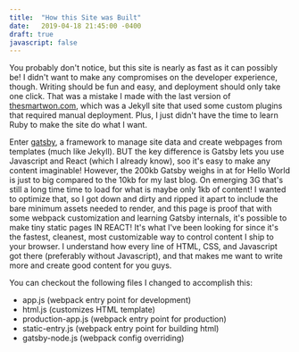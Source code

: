 ```yaml
---
title:  "How this Site was Built"
date:   2019-04-18 21:45:00 -0400
draft: true
javascript: false
---
```

You probably don't notice, but this site is nearly as fast as it can possibly be! I didn't want to make any compromises on the developer experience, though. Writing should be fun and easy, and deployment should only take one click. That was a mistake I made with the last version of [thesmartwon.com](https://thesmartwon.com), which was a Jekyll site that used some custom plugins that required manual deployment. Plus, I just didn't have the time to learn Ruby to make the site do what I want.

Enter [gatsby](https://gatsbyjs.org), a framework to manage site data and create webpages from templates (much like Jekyll). BUT the key difference is Gatsby lets you use Javascript and React (which I already know), soo it's easy to make any content imaginable! However, the 200kb Gatsby weighs in at for Hello World is just to big compared to the 10kb for my last blog. On emerging 3G that's still a long time time to load for what is maybe only 1kb of content! I wanted to optimize that, so I got down and dirty and ripped it apart to include the bare minimum assets needed to render, and this page is proof that with some webpack customization and learning Gatsby internals, it's possible to make tiny static pages IN REACT! It's what I've been looking for since it's the fastest, cleanest, most customizable way to control content I ship to your browser. I understand how every line of HTML, CSS, and Javascript got there (preferably without Javascript), and that makes me want to write more and create good content for you guys.

You can checkout the following files I changed to accomplish this:

- app.js (webpack entry point for development)
- html.js (customizes HTML template)
- production-app.js (webpack entry point for production)
- static-entry.js (webpack entry point for building html)
- gatsby-node.js (webpack config overriding)
